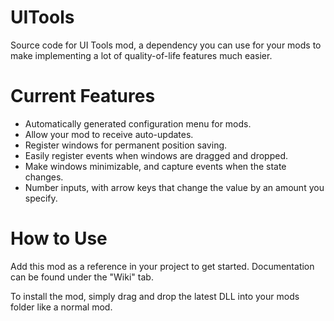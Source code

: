# UITools
Source code for UI Tools mod, a dependency you can use for your mods to make implementing a lot of quality-of-life features much easier. 

# Current Features
- Automatically generated configuration menu for mods.
- Allow your mod to receive auto-updates.
- Register windows for permanent position saving.
- Easily register events when windows are dragged and dropped.
- Make windows minimizable, and capture events when the state changes.
- Number inputs, with arrow keys that change the value by an amount you specify.

# How to Use
Add this mod as a reference in your project to get started. Documentation can be found under the "Wiki" tab.

To install the mod, simply drag and drop the latest DLL into your mods folder like a normal mod.
